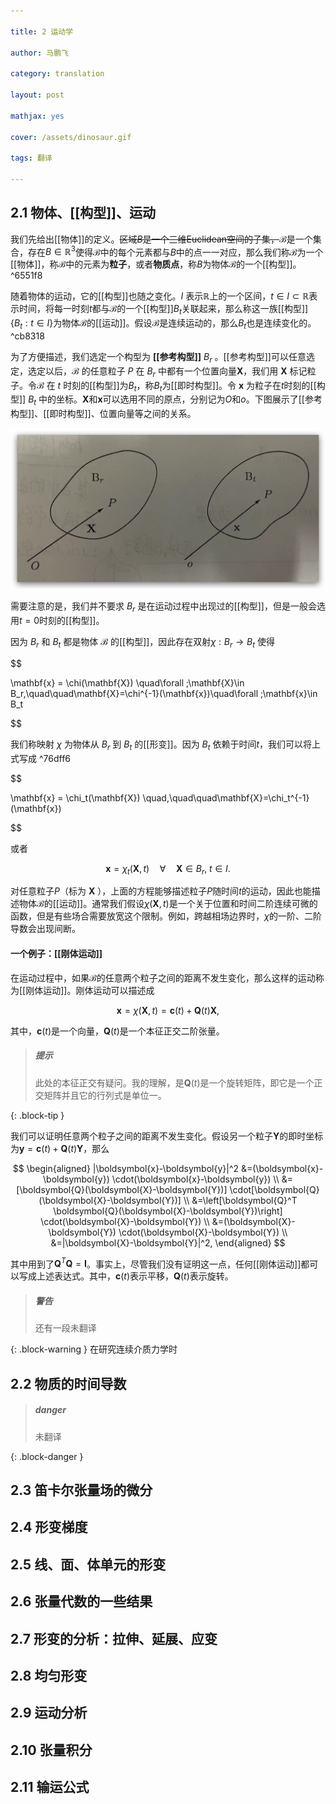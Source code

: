 ```yaml
---

title: 2 运动学

author: 马鹏飞

category: translation

layout: post

mathjax: yes

cover: /assets/dinosaur.gif

tags: 翻译

---
```


  

## 2.1 物体、[[构型]]、运动

  

我们先给出[[物体]]的定义。~~区域$B$是一个三维Euclidean空间的子集，~~$\mathcal{B}$是一个集合，存在$B\in\mathbb{R}^3$使得$\mathcal{B}$中的每个元素都与$B$中的点一一对应，那么我们称$\mathcal{B}$为一个[[物体]]，称$\mathcal{B}$中的元素为**粒子**，或者**物质点**，称$B$为物体$\mathcal{B}$的一个[[构型]]。 ^6551f8

随着物体的运动，它的[[构型]]也随之变化。$I$ 表示$\mathbb{R}$上的一个区间，$t\in I\subset\mathbb{R}$表示时间，将每一时刻$t$都与$\mathcal{B}$的一个[[构型]]$B_t$关联起来，那么称这一族[[构型]]$\{B_t:t\in I\}$为物体$\mathcal{B}$的[[运动]]。假设$\mathcal{B}$是连续运动的，那么$B_t$也是连续变化的。 ^cb8318

为了方便描述，我们选定一个构型为 **[[参考构型]]** $B_r$ 。[[参考构型]]可以任意选定，选定以后，$\mathcal{B}$ 的任意粒子 $P$ 在 $B_r$ 中都有一个位置向量$\mathbf{X}$，我们用 $\mathbf{X}$ 标记粒子。令$\mathcal{B}$ 在 $t$ 时刻的[[构型]]为$B_t$，称$B_t$为[[即时构型]]。令 $\mathbf{x}$ 为粒子在$t$时刻的[[构型]] $B_t$ 中的坐标。$\mathbf{X}$和$\mathbf{x}$可以选用不同的原点，分别记为$O$和$o$。下图展示了[[参考构型]]、[[即时构型]]、位置向量等之间的关系。

  

![image-20221001234721532](https://raw.githubusercontent.com/mapengfei-nwpu/personal_pictures/main/typora_picgo/202210012347824.png)

  

需要注意的是，我们并不要求 $B_r$ 是在运动过程中出现过的[[构型]]，但是一般会选用$t=0$时刻的[[构型]]。

因为 $B_r$ 和 $B_t$ 都是物体 $\mathcal{B}$ 的[[构型]]，因此存在双射$\chi:B_r\rightarrow B_t$ 使得

$$

\mathbf{x} = \chi(\mathbf{X}) \quad\forall \;\mathbf{X}\in B_r,\quad\quad\mathbf{X}=\chi^{-1}(\mathbf{x})\quad\forall \;\mathbf{x}\in B_t

$$

我们称映射 $\chi$ 为物体从 $B_r$ 到 $B_t$ 的[[形变]]。因为 $B_t$ 依赖于时间$t$，我们可以将上式写成 ^76dff6

$$

\mathbf{x} = \chi_t(\mathbf{X}) \quad,\quad\quad\mathbf{X}=\chi_t^{-1}(\mathbf{x})

$$

或者

$$
\mathbf{x} = \chi_t(\mathbf{X},t) \quad \forall\quad \mathbf{X}\in B_r,\; t\in I.
$$

对任意粒子$P$（标为 $\mathbf{X}$ ），上面的方程能够描述粒子$P$随时间$t$的运动，因此也能描述物体$\mathcal{B}$的[[运动]]。通常我们假设$\chi(\mathbf{X},t)$是一个关于位置和时间二阶连续可微的函数，但是有些场合需要放宽这个限制。例如，跨越相场边界时，$\chi$的一阶、二阶导数会出现间断。

#### 一个例子：[[刚体运动]]

在运动过程中，如果$\mathcal{B}$的任意两个粒子之间的距离不发生变化，那么这样的运动称为[[刚体运动]]。刚体运动可以描述成

$$
\mathbf{x} = \chi(\mathbf{X},t)=\mathbf{c}(t)+\mathbf{Q}(t)\mathbf{X},
$$

其中，$\mathbf{c}(t)$是一个向量，$\mathbf{Q}(t)$是一个本征正交二阶张量。

> ##### 提示
> 此处的本征正交有疑问。我的理解，是$\mathbf{Q}(t)$是一个旋转矩阵，即它是一个正交矩阵并且它的行列式是单位一。

{: .block-tip }

我们可以证明任意两个粒子之间的距离不发生变化。假设另一个粒子$\mathbf{Y}$的即时坐标为$\mathbf{y}=\mathbf{c}(t)+\mathbf{Q}(t)\mathbf{Y}$，那么

$$
\begin{aligned}
|\boldsymbol{x}-\boldsymbol{y}|^2 &=(\boldsymbol{x}-\boldsymbol{y}) \cdot(\boldsymbol{x}-\boldsymbol{y}) \\
&=[\boldsymbol{Q}(\boldsymbol{X}-\boldsymbol{Y})] \cdot[\boldsymbol{Q}(\boldsymbol{X}-\boldsymbol{Y})] \\
&=\left[\boldsymbol{Q}^T \boldsymbol{Q}(\boldsymbol{X}-\boldsymbol{Y})\right] \cdot(\boldsymbol{X}-\boldsymbol{Y}) \\
&=(\boldsymbol{X}-\boldsymbol{Y}) \cdot(\boldsymbol{X}-\boldsymbol{Y}) \\
&=|\boldsymbol{X}-\boldsymbol{Y}|^2,
\end{aligned}
$$

其中用到了$\mathbf{Q}^T\mathbf{Q}=\mathbf{I}$。事实上，尽管我们没有证明这一点，任何[[刚体运动]]都可以写成上述表达式。其中，$\mathbf{c}(t)$表示平移，$\mathbf{Q}(t)$表示旋转。
> ##### 警告
> 还有一段未翻译

{: .block-warning }
在研究连续介质力学时

## 2.2 物质的时间导数

> ##### danger
>
> 未翻译

{: .block-danger }

## 2.3 笛卡尔张量场的微分

## 2.4 形变梯度

## 2.5 线、面、体单元的形变

## 2.6 张量代数的一些结果

## 2.7 形变的分析：拉伸、延展、应变

## 2.8 均匀形变

## 2.9 运动分析

## 2.10 张量积分

## 2.11 输运公式